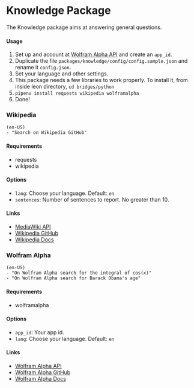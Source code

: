 # Knowledge Package

The Knowledge package aims at answering general questions.

#### Usage

1. Set up and account at [Wolfram Alpha API](http://developer.wolframalpha.com) and create an `app_id`.
2. Duplicate the file `packages/knowledge/config/config.sample.json` and rename it `config.json`.
3. Set your language and other settings.
4. This package needs a few libraries to work properly. To install it, from inside leon directory, `cd bridges/python`
5. `pipenv install requests wikipedia wolframalpha`
6. Done!


### Wikipedia

```
(en-US)
- "Search on Wikipedia GitHub"
```

#### Requirements
- requests
- wikipedia

#### Options

- `lang`: Choose your language. Default: `en`
- `sentences`: Number of sentences to report. No greater than 10.


#### Links

- [MediaWiki API](https://www.mediawiki.org/wiki/API:Main_page)
- [Wikipedia GitHub](https://github.com/goldsmith/Wikipedia)
- [Wikipedia Docs](https://wikipedia.readthedocs.io/en/latest/)


### Wolfram Alpha

```
(en-US)
- "On Wolfram Alpha search for the integral of cos(x)"
- "On Wolfram Alpha search for Barack Obama's age"

```

#### Requirements
- wolframalpha

#### Options
- `app_id`: Your app id.
- `lang`: Choose your language. Default: `en`

#### Links

- [Wolfram Alpha API](http://developer.wolframalpha.com)
- [Wolfram Alpha GitHub](https://github.com/jaraco/wolframalpha)
- [Wolfram Alpha Docs](http://products.wolframalpha.com/docs/WolframAlpha-API-Reference.pdf)
